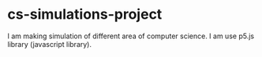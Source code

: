 # cs-simulations-project
I am making simulation of different area of computer science. I am use p5.js library (javascript library).
